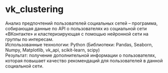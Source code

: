 # vk_clustering
Анализ предпочтений пользователей социальных сетей – программа, собирающая данные по API о пользователях из социальной сети «ВКонтакте» и кластеризирующая с помощью нейронной сети на группы по интересам.\
Использованные технологии: Python (Библиотеки: Pandas, Seaborn, Numpy, Matplotlib, vk_api, scikit-learn, scipy)\
Результат: получение дополнительной информации о пользователях, которая повышает качество рекомендаций для пользователей в данной социальной сети.

